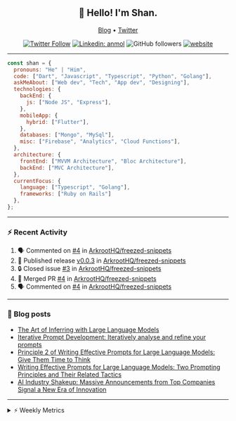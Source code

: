 <h2 align="center">👋 Hello! I'm Shan.</h2>
<p align="center">
  <a href="https://medium.com/feed/@shan-shaji">Blog</a> •
  <a href="https://twitter.com/intent/follow?screen_name=shan__shaji">Twitter</a>
</p>

<p align="center"><a href="https://twitter.com/intent/follow?screen_name=shan__shaji"><img src="https://img.shields.io/twitter/follow/shan__shaji?style=flat" alt="Twitter Follow"></a>
<a href="https://www.linkedin.com/in/shan-shaji/"><img src="https://img.shields.io/badge/shan-shaji?style=flat-square&amp;logo=Linkedin&amp;logoColor=white&amp;link=https://www.linkedin.com/in/shan-shaji/" alt="Linkedin: anmol"></a>
<img src="https://img.shields.io/github/followers/shan-shaji?label=Follow&amp;style=social" alt="GitHub followers">
<a href="http://shan-shaji.github.io/"><img src="https://img.shields.io/badge/Website-46a2f1.svg?&amp;style=flat-square&amp;logo=Google-Chrome&amp;logoColor=white&amp;link=http://shan-shaji.github.io/" alt="website"></a></p>

<hr>

```javascript
const shan = {
  pronouns: "He" | "Him",
  code: ["Dart", "Javascript", "Typescript", "Python", "Golang"],
  askMeAbout: ["Web dev", "Tech", "App dev", "Designing"],
  technologies: {
    backEnd: {
      js: ["Node JS", "Express"],
    },
    mobileApp: {
      hybrid: ["Flutter"],
    },
    databases: ["Mongo", "MySql"],
    misc: ["Firebase", "Analytics", "Cloud Functions"],
  },
  architecture: {
    frontEnd: ["MVVM Architecture", "Bloc Architecture"],
    backEnd: ["MVC Architecture"],
  },
  currentFocus: {
    language: ["Typescript", "Golang"],
    frameworks: ["Ruby on Rails"]
  },
};
```

---

### ⚡ Recent Activity

<!--START_SECTION:activity-->
1. 🗣 Commented on [#4](https://github.com/ArkrootHQ/freezed-snippets/pull/4#issuecomment-1688772063) in [ArkrootHQ/freezed-snippets](https://github.com/ArkrootHQ/freezed-snippets)
2. 🚀 Published release [v0.0.3](https://github.com/ArkrootHQ/freezed-snippets/releases/tag/v0.0.3) in [ArkrootHQ/freezed-snippets](https://github.com/ArkrootHQ/freezed-snippets)
3. 🔒 Closed issue [#3](https://github.com/ArkrootHQ/freezed-snippets/issues/3) in [ArkrootHQ/freezed-snippets](https://github.com/ArkrootHQ/freezed-snippets)
4. 🎉 Merged PR [#4](https://github.com/ArkrootHQ/freezed-snippets/pull/4) in [ArkrootHQ/freezed-snippets](https://github.com/ArkrootHQ/freezed-snippets)
5. 🗣 Commented on [#4](https://github.com/ArkrootHQ/freezed-snippets/pull/4#issuecomment-1652862625) in [ArkrootHQ/freezed-snippets](https://github.com/ArkrootHQ/freezed-snippets)
<!--END_SECTION:activity-->

---

### 📕 Blog posts

<!-- BLOG-POST-LIST:START -->
- [The Art of Inferring with Large Language Models](https://dev.to/arkroot/the-art-of-inferring-with-large-language-models-243m)
- [Iterative Prompt Development: Iteratively analyse and refine your prompts](https://dev.to/arkroot/iterative-prompt-development-iteratively-analyse-and-refine-your-prompts-3ibl)
- [Principle 2 of Writing Effective Prompts for Large Language Models: Give Them Time to Think](https://dev.to/arkroot/principle-2-of-writing-effective-prompts-for-large-language-models-give-them-time-to-think-25j3)
- [Writing Effective Prompts for Large Language Models: Two Prompting Principles and Their Related Tactics](https://dev.to/arkroot/writing-effective-prompts-for-large-language-models-two-prompting-principles-and-their-related-tactics-151a)
- [AI Industry Shakeup: Massive Announcements from Top Companies Signal a New Era of Innovation](https://dev.to/shanshaji/ai-industry-shakeup-massive-announcements-from-top-companies-signal-a-new-era-of-innovation-pj7)
<!-- BLOG-POST-LIST:END -->

<hr>
<details>
    <summary>⚡ Weekly Metrics</summary>
    <p>
    
<!--START_SECTION:waka-->
![Code Time](http://img.shields.io/badge/Code%20Time-2%2C618%20hrs%2022%20mins-blue)

![Profile Views](http://img.shields.io/badge/Profile%20Views-3-blue)

**🐱 My GitHub Data** 

> 📦 ? Used in GitHub's Storage 
 > 
> 🏆 503 Contributions in the Year 2023
 > 
> 💼 Opted to Hire
 > 
> 📜 142 Public Repositories 
 > 
> 🔑 0 Private Repositories 
 > 
**I'm a Night 🦉** 

```text
🌞 Morning                5379 commits        ███░░░░░░░░░░░░░░░░░░░░░░   12.94 % 
🌆 Daytime                11705 commits       ███████░░░░░░░░░░░░░░░░░░   28.16 % 
🌃 Evening                18238 commits       ███████████░░░░░░░░░░░░░░   43.87 % 
🌙 Night                  6247 commits        ████░░░░░░░░░░░░░░░░░░░░░   15.03 % 
```
📅 **I'm Most Productive on Thursday** 

```text
Monday                   6250 commits        ████░░░░░░░░░░░░░░░░░░░░░   15.04 % 
Tuesday                  6869 commits        ████░░░░░░░░░░░░░░░░░░░░░   16.52 % 
Wednesday                5207 commits        ███░░░░░░░░░░░░░░░░░░░░░░   12.53 % 
Thursday                 8391 commits        █████░░░░░░░░░░░░░░░░░░░░   20.19 % 
Friday                   7392 commits        ████░░░░░░░░░░░░░░░░░░░░░   17.78 % 
Saturday                 3672 commits        ██░░░░░░░░░░░░░░░░░░░░░░░   08.83 % 
Sunday                   3788 commits        ██░░░░░░░░░░░░░░░░░░░░░░░   09.11 % 
```


📊 **This Week I Spent My Time On** 

```text
🕑︎ Time Zone: Asia/Kolkata

💬 Programming Languages: 
Dart                     18 hrs 17 mins      █████████████████░░░░░░░░   68.51 % 
HTML                     2 hrs 46 mins       ███░░░░░░░░░░░░░░░░░░░░░░   10.40 % 
Text                     1 hr 32 mins        █░░░░░░░░░░░░░░░░░░░░░░░░   05.75 % 
Bash                     1 hr 30 mins        █░░░░░░░░░░░░░░░░░░░░░░░░   05.66 % 
JSON                     41 mins             █░░░░░░░░░░░░░░░░░░░░░░░░   02.61 % 

🔥 Editors: 
Android Studio           22 hrs 3 mins       █████████████████████░░░░   82.57 % 
VS Code                  4 hrs 39 mins       ████░░░░░░░░░░░░░░░░░░░░░   17.43 % 

🐱‍💻 Projects: 
turbo-flutter            22 hrs 3 mins       █████████████████████░░░░   82.57 % 
company-portfolio        3 hrs 46 mins       ████░░░░░░░░░░░░░░░░░░░░░   14.13 % 
homeday-functions        25 mins             ░░░░░░░░░░░░░░░░░░░░░░░░░   01.62 % 
freezed-snippets         18 mins             ░░░░░░░░░░░░░░░░░░░░░░░░░   01.14 % 
sandbox320               5 mins              ░░░░░░░░░░░░░░░░░░░░░░░░░   00.31 % 

💻 Operating System: 
Mac                      26 hrs 42 mins      █████████████████████████   100.00 % 
```

**I Mostly Code in Dart** 

```text
Dart                     54 repos            ███████████░░░░░░░░░░░░░░   45.76 % 
TypeScript               5 repos             █░░░░░░░░░░░░░░░░░░░░░░░░   04.24 % 
Python                   5 repos             █░░░░░░░░░░░░░░░░░░░░░░░░   04.24 % 
Ruby                     3 repos             █░░░░░░░░░░░░░░░░░░░░░░░░   02.54 % 
Shell                    1 repo              ░░░░░░░░░░░░░░░░░░░░░░░░░   00.85 % 
```




 Last Updated on 23/08/2023 18:51:13 UTC
<!--END_SECTION:waka-->

</p>
 </details>
